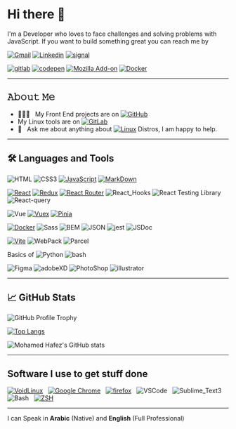 # Hi there 👋

I'm a Developer who loves to face challenges and solving problems with JavaScript.
If you want to build something great you can reach me by

[![Gmail](https://img.shields.io/badge/-mohamedhafezmansour@gmail.com-c14438?style=social&logo=Gmail)](mailto:mohamedhafezmansour@gmail.com)
[![Linkedin](https://img.shields.io/badge/-Mohamed_Hafez-blue?style=social&logo=Linkedin)](https://www.linkedin.com/in/M-Hafez22/)
[![signal](https://img.shields.io/badge/-+201151018296-3B76F1?style=social&logo=signal)](https://signal.me/#p/+201151018296)

[![gitlab](https://img.shields.io/badge/-Mohamed_Hafez-800080?style=for-the-badge&logo=gitlab)](https://gitlab.com/M-Hafez22)
[![codepen](https://img.shields.io/badge/-Mohamed_Hafez-111?style=for-the-badge&logoColor=white&logo=codepen)](https://codepen.io/M-Hafez)
[![Mozilla Add-on](https://img.shields.io/badge/-Mozilla_Add--on-20123A?style=for-the-badge&logoColor=8ff7f7&logo=firefox)](https://addons.mozilla.org/en-US/firefox/user/15251328/)
[![Docker](https://img.shields.io/badge/-Docker_Profile-2497EC?style=for-the-badge&logoColor=fff&logo=docker)](https://hub.docker.com/u/mohamedhafez)

---

## 𝙰𝚋𝚘𝚞𝚝 𝙼𝚎

- 👨🏻‍💻 &nbsp; My Front End projects are on  [![GitHub](https://img.shields.io/badge/-GitHub-000?logo=GitHub)](https://github.com/M-Hafez22?tab=repositories)
- My Linux tools are on  [![GitLab](https://img.shields.io/badge/-GitLab-330F63?&logo=GitLab)](https://gitlab.com/M-Hafez22)
- 💬 &nbsp; Ask me about anything about [![Linux](https://img.shields.io/badge/-Linux-111?&logo=Linux&logoColor=fff)](https://distrowatch.com/dwres.php?resource=popularity) Distros, I am happy to help.
<!-- - CSS on  [![CodePen](https://img.shields.io/badge/-CodePen-222?&logo=CodePen)](https://codepen.io/M-Hafez) -->

---

## 🛠️ Languages and Tools

![HTML](https://img.shields.io/static/v1?labelColor=222&color=F36429&label=%20&message=HTML&logo=HTML5)
![CSS3](https://img.shields.io/static/v1?labelColor=222&color=2B64F0&logoColor=2B64F0&label=%20&message=CSS3&logo=CSS3)
[![JavaScript](https://img.shields.io/static/v1?labelColor=222&color=F7E01D&label=%20&message=JavaScript&logo=JavaScript)](https://github.com/M-Hafez22/Analog_clock)
[![MarkDown](https://img.shields.io/static/v1?labelColor=222&color=445A64&label=%20&message=MarkDown&logo=MarkDown)](https://github.com/M-Hafez22/Javascript-the-Good-Parts-notes)

[![React](https://img.shields.io/static/v1?message=React&logo=react&labelColor=222&color=1182c3&label=%20)](https://github.com/M-Hafez22/islamic-prayer-times)
[![Redux](https://img.shields.io/static/v1?message=Redux&labelColor=222&color=1182c3&label=%20&logo=Redux)](https://github.com/M-Hafez22/To-Do-App)
[![React Router](https://img.shields.io/static/v1?labelColor=222&color=1182c3&label=%20&message=React-Router&logo=ReactRouter)](https://github.com/M-Hafez22/cs50x-concept)
![React_Hooks](https://img.shields.io/static/v1?labelColor=222&color=1182c3&label=%20&message=React-Hooks&logo=React)
![React Testing Library](https://img.shields.io/static/v1?labelColor=222&color=1182c3&label=%20&message=Testing-Library&logo=Testing-Library)
![React-query](https://img.shields.io/static/v1?labelColor=222&color=1182c3&label=%20&message=React-query&logo=React-query)

![Vue](https://img.shields.io/static/v1?labelColor=222&color=41B782&label=%20&message=vue&logo=vue.js)
[![Vuex](https://img.shields.io/static/v1?labelColor=222&color=41B782&label=%20&message=Vuex&logo=Vue.js)](https://github.com/M-Hafez22/islamic-prayer-times-vue)
[![Pinia](https://img.shields.io/static/v1?labelColor=222&color=41B782&label=%20&message=pinia&logo=vue.js)](https://github.com/M-Hafez22/dynamic-form-vue)

[![Docker](https://img.shields.io/static/v1?labelColor=222&color=2599EE&label=%20&message=Docker&logo=Docker)](https://hub.docker.com/u/mohamedhafez)
![Sass](https://img.shields.io/static/v1?labelColor=222&color=CD6799&label=%20&message=Sass&logo=Sass)
![BEM](https://img.shields.io/static/v1?labelColor=222&color=555454&label=%20&message=BEM&logo=bem)
![JSON](https://img.shields.io/static/v1?labelColor=222&color=555454&label=%20&message=JSON&logo=JSON)
![jest](https://img.shields.io/static/v1?labelColor=222&color=9C415D&logoColor=9C415D&label=%20&message=jest&logo=jest)
![JSDoc](https://img.shields.io/static/v1?labelColor=222&color=41B782&label=%20&message=JSDoc&logo=JSDoc)

[![Vite](https://img.shields.io/static/v1?labelColor=222&color=9F5BFE&label=%20&message=vite&logo=vite)](https://github.com/M-Hafez22/dynamic-form-vue)
![WebPack](https://img.shields.io/static/v1?labelColor=222&color=93D7F8&label=%20&message=WebPack&logo=WebPack)
![Parcel](https://img.shields.io/static/v1?labelColor=222&color=F1B97A&label=%20&message=parcel&logo=parcel)

Basics of
![Python](https://img.shields.io/static/v1?labelColor=222&color=3372A1&label=%20&message=Python&logo=Python)
![bash](https://img.shields.io/static/v1?labelColor=222&color=4EAA25&label=%20&message=Bash&logo=gnu-bash)

![Figma](https://img.shields.io/static/v1?labelColor=222&color=A259FE&label=%20&message=Figma&logo=Figma)
![adobeXD](https://img.shields.io/static/v1?labelColor=222&color=FF60F6&label=%20&message=adobeXD&logo=adobeXD)
![PhotoShop](https://img.shields.io/static/v1?labelColor=222&color=30A8FF&label=%20&message=PhotoShop&logo=AdobePhotoShop)
![illustrator](https://img.shields.io/static/v1?labelColor=222&color=FF7918&label=%20&message=illustrator&logo=Adobeillustrator)

---

## &#x1f4c8; GitHub Stats

![GitHub Profile Trophy](https://github-profile-trophy.vercel.app/?username=m-hafez22&theme=radical&no-frame=true&no-bg=true&row=1&column=7)

[![Top Langs](https://github-readme-stats.vercel.app/api/top-langs/?username=m-hafez22&theme=tokyonight&title_color=0797fa&text_color=0094bd&icon_color=00ffff&bg_color=061621&layout=compact&langs_count=10)](https://github.com/m-hafez22/github-readme-stats)

![Mohamed Hafez's GitHub stats](https://github-readme-stats.vercel.app/api?username=m-hafez22&hide=issues,contribs&count_private=true&show_icons=true&theme=tokyonight&title_color=0797fa&text_color=c9cacc&icon_color=0094bd&bg_color=061621)

---

## Software I use to get stuff done

[![VoidLinux](https://img.shields.io/badge/-Void_Linux-333?&logo=VoidLinux&style=for-the-badge)](https://Voidlinux.org/) &nbsp; [![Google Chrome](https://img.shields.io/badge/-Google_Chrome-333?&logo=google-chrome&style=for-the-badge)](https://brave.com/) &nbsp; [![firefox](https://img.shields.io/badge/-firefox-333?&logo=firefox&style=for-the-badge)](https://www.mozilla.org/en-US/firefox/new/) &nbsp; ![VSCode](https://img.shields.io/badge/-VSCode-333?&logo=VisualStudioCode&style=for-the-badge) &nbsp; ![Sublime_Text3](https://img.shields.io/badge/-Sublime_Text3-333?&logo=Sublime-Text&style=for-the-badge)  &nbsp; ![Bash](https://img.shields.io/badge/-Bash-333?&logo=gnu-bash&style=for-the-badge)  &nbsp; [![ZSH](https://img.shields.io/badge/-ZSH-333?&logo=zsh-gnu&style=for-the-badge)](https://github.com/romkatv/powerlevel10k)

<!-- OSs I love:
[![Debian](https://img.shields.io/badge/-Debian-333?&logo=Debian&logoColor=red)](https://www.debian.org/)
[![OpenSUSE](https://img.shields.io/badge/-OpenSUSE-333?&logo=OpenSUSE)](https://www.opensuse.org/)
[![Fedora](https://img.shields.io/badge/-Fedora-333?&logo=Fedora)](https://getfedora.org/)
[![ArchLinux](https://img.shields.io/badge/-ArchLinux-333?&logo=ArchLinux)](https://archlinux.org/)
[![VoidLinux](https://img.shields.io/badge/-Void_Linux-333?&logo=Void-linux)](https://voidlinux.org/)
[![MXLinux](https://img.shields.io/badge/-MXLinux-333?&logo=MXLinux)](https://mxlinux.org/)
[![FreeBSD](https://img.shields.io/badge/-FreeBSD-333?&logo=FreeBSD)](https://www.freebsd.org/) -->

---

I can Speak in **Arabic** (Native) and **English** (Full Professional)
